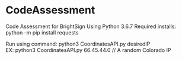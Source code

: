 # CodeAssessment
Code Assessment for BrightSign
Using Python 3.6.7
Required installs: 
python -m pip install requests

Run using command:
python3 CoordinatesAPI.py desiredIP  
EX: python3 CoordinatesAPI.py 66.45.44.0  // A random Colorado IP